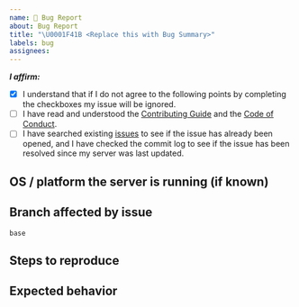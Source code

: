 ```yaml
---
name: 🐛 Bug Report
about: Bug Report
title: "\U0001F41B <Replace this with Bug Summary>"
labels: bug
assignees:
---
```


<!-- Remove space and place 'x' mark between square [] brackets or click the checkbox after saving to affirm the following points: -->
<!-- (it should look like this: - [x] I have ...) -->
**_I affirm:_**
- [x] I understand that if I do not agree to the following points by completing the checkboxes my issue will be ignored.
- [ ] I have read and understood the [Contributing Guide](https://github.com/LandSandBoat/server/blob/base/CONTRIBUTING.md) and the [Code of Conduct](https://github.com/LandSandBoat/server/blob/base/CODE_OF_CONDUCT.md).
- [ ] I have searched existing [issues](https://github.com/LandSandBoat/server/issues) to see if the issue has already been opened, and I have checked the commit log to see if the issue has been resolved since my server was last updated.

## OS / platform the server is running (if known)

<!-- Windows10 / Ubuntu / Mac / ARM etc -->

## Branch affected by issue <!-- Change to the branch the issue exists on (if relevant) -->

`base`

## Steps to reproduce

<!-- Add steps to reproduce here -->

## Expected behavior

<!-- Add expected behaviour here -->
